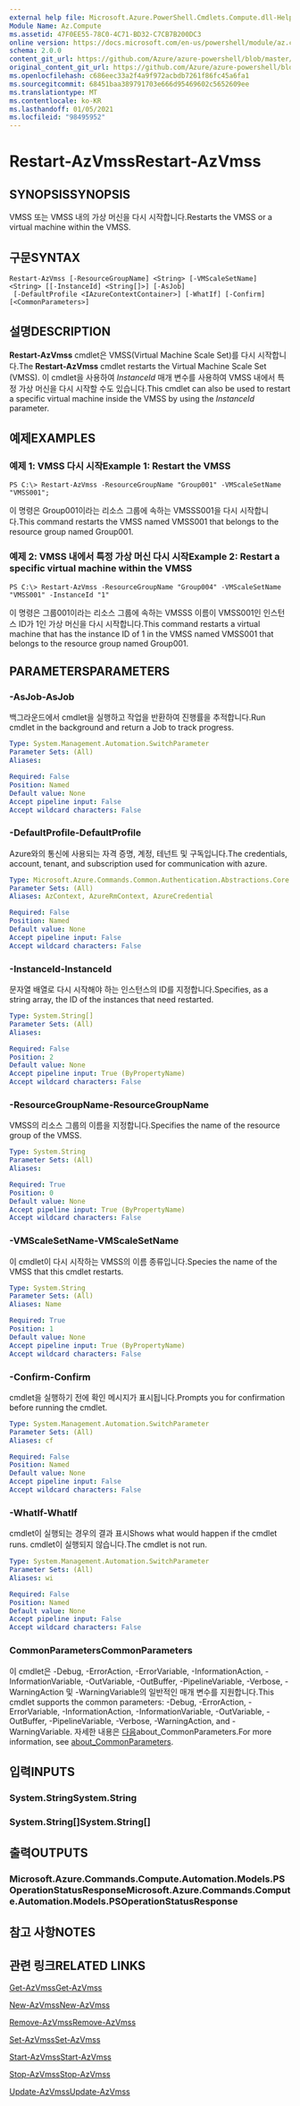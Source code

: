 ```yaml
---
external help file: Microsoft.Azure.PowerShell.Cmdlets.Compute.dll-Help.xml
Module Name: Az.Compute
ms.assetid: 47F0EE55-78C0-4C71-BD32-C7CB7B200DC3
online version: https://docs.microsoft.com/en-us/powershell/module/az.compute/restart-azvmss
schema: 2.0.0
content_git_url: https://github.com/Azure/azure-powershell/blob/master/src/Compute/Compute/help/Restart-AzVmss.md
original_content_git_url: https://github.com/Azure/azure-powershell/blob/master/src/Compute/Compute/help/Restart-AzVmss.md
ms.openlocfilehash: c686eec33a2f4a9f972acbdb7261f86fc45a6fa1
ms.sourcegitcommit: 68451baa389791703e666d95469602c5652609ee
ms.translationtype: MT
ms.contentlocale: ko-KR
ms.lasthandoff: 01/05/2021
ms.locfileid: "98495952"
---
```

# <span data-ttu-id="a553e-101">Restart-AzVmss</span><span class="sxs-lookup"><span data-stu-id="a553e-101">Restart-AzVmss</span></span>

## <span data-ttu-id="a553e-102">SYNOPSIS</span><span class="sxs-lookup"><span data-stu-id="a553e-102">SYNOPSIS</span></span>
<span data-ttu-id="a553e-103">VMSS 또는 VMSS 내의 가상 머신을 다시 시작합니다.</span><span class="sxs-lookup"><span data-stu-id="a553e-103">Restarts the VMSS or a virtual machine within the VMSS.</span></span>

## <span data-ttu-id="a553e-104">구문</span><span class="sxs-lookup"><span data-stu-id="a553e-104">SYNTAX</span></span>

```
Restart-AzVmss [-ResourceGroupName] <String> [-VMScaleSetName] <String> [[-InstanceId] <String[]>] [-AsJob]
 [-DefaultProfile <IAzureContextContainer>] [-WhatIf] [-Confirm] [<CommonParameters>]
```

## <span data-ttu-id="a553e-105">설명</span><span class="sxs-lookup"><span data-stu-id="a553e-105">DESCRIPTION</span></span>
<span data-ttu-id="a553e-106">**Restart-AzVmss** cmdlet은 VMSS(Virtual Machine Scale Set)를 다시 시작합니다.</span><span class="sxs-lookup"><span data-stu-id="a553e-106">The **Restart-AzVmss** cmdlet restarts the Virtual Machine Scale Set (VMSS).</span></span>
<span data-ttu-id="a553e-107">이 cmdlet을 사용하여 *InstanceId* 매개 변수를 사용하여 VMSS 내에서 특정 가상 머신을 다시 시작할 수도 있습니다.</span><span class="sxs-lookup"><span data-stu-id="a553e-107">This cmdlet can also be used to restart a specific virtual machine inside the VMSS by using the *InstanceId* parameter.</span></span>

## <span data-ttu-id="a553e-108">예제</span><span class="sxs-lookup"><span data-stu-id="a553e-108">EXAMPLES</span></span>

### <span data-ttu-id="a553e-109">예제 1: VMSS 다시 시작</span><span class="sxs-lookup"><span data-stu-id="a553e-109">Example 1: Restart the VMSS</span></span>
```
PS C:\> Restart-AzVmss -ResourceGroupName "Group001" -VMScaleSetName "VMSS001";
```

<span data-ttu-id="a553e-110">이 명령은 Group001이라는 리소스 그룹에 속하는 VMSSS001을 다시 시작합니다.</span><span class="sxs-lookup"><span data-stu-id="a553e-110">This command restarts the VMSS named VMSS001 that belongs to the resource group named Group001.</span></span>

### <span data-ttu-id="a553e-111">예제 2: VMSS 내에서 특정 가상 머신 다시 시작</span><span class="sxs-lookup"><span data-stu-id="a553e-111">Example 2: Restart a specific virtual machine within the VMSS</span></span>
```
PS C:\> Restart-AzVmss -ResourceGroupName "Group004" -VMScaleSetName "VMSS001" -InstanceId "1"
```

<span data-ttu-id="a553e-112">이 명령은 그룹001이라는 리소스 그룹에 속하는 VMSSS 이름이 VMSS001인 인스턴스 ID가 1인 가상 머신을 다시 시작합니다.</span><span class="sxs-lookup"><span data-stu-id="a553e-112">This command restarts a virtual machine that has the instance ID of 1 in the VMSS named VMSS001 that belongs to the resource group named Group001.</span></span>

## <span data-ttu-id="a553e-113">PARAMETERS</span><span class="sxs-lookup"><span data-stu-id="a553e-113">PARAMETERS</span></span>

### <span data-ttu-id="a553e-114">-AsJob</span><span class="sxs-lookup"><span data-stu-id="a553e-114">-AsJob</span></span>
<span data-ttu-id="a553e-115">백그라운드에서 cmdlet을 실행하고 작업을 반환하여 진행률을 추적합니다.</span><span class="sxs-lookup"><span data-stu-id="a553e-115">Run cmdlet in the background and return a Job to track progress.</span></span>

```yaml
Type: System.Management.Automation.SwitchParameter
Parameter Sets: (All)
Aliases:

Required: False
Position: Named
Default value: None
Accept pipeline input: False
Accept wildcard characters: False
```

### <span data-ttu-id="a553e-116">-DefaultProfile</span><span class="sxs-lookup"><span data-stu-id="a553e-116">-DefaultProfile</span></span>
<span data-ttu-id="a553e-117">Azure와의 통신에 사용되는 자격 증명, 계정, 테넌트 및 구독입니다.</span><span class="sxs-lookup"><span data-stu-id="a553e-117">The credentials, account, tenant, and subscription used for communication with azure.</span></span>

```yaml
Type: Microsoft.Azure.Commands.Common.Authentication.Abstractions.Core.IAzureContextContainer
Parameter Sets: (All)
Aliases: AzContext, AzureRmContext, AzureCredential

Required: False
Position: Named
Default value: None
Accept pipeline input: False
Accept wildcard characters: False
```

### <span data-ttu-id="a553e-118">-InstanceId</span><span class="sxs-lookup"><span data-stu-id="a553e-118">-InstanceId</span></span>
<span data-ttu-id="a553e-119">문자열 배열로 다시 시작해야 하는 인스턴스의 ID를 지정합니다.</span><span class="sxs-lookup"><span data-stu-id="a553e-119">Specifies, as a string array, the ID of the instances that need restarted.</span></span>

```yaml
Type: System.String[]
Parameter Sets: (All)
Aliases:

Required: False
Position: 2
Default value: None
Accept pipeline input: True (ByPropertyName)
Accept wildcard characters: False
```

### <span data-ttu-id="a553e-120">-ResourceGroupName</span><span class="sxs-lookup"><span data-stu-id="a553e-120">-ResourceGroupName</span></span>
<span data-ttu-id="a553e-121">VMSS의 리소스 그룹의 이름을 지정합니다.</span><span class="sxs-lookup"><span data-stu-id="a553e-121">Specifies the name of the resource group of the VMSS.</span></span>

```yaml
Type: System.String
Parameter Sets: (All)
Aliases:

Required: True
Position: 0
Default value: None
Accept pipeline input: True (ByPropertyName)
Accept wildcard characters: False
```

### <span data-ttu-id="a553e-122">-VMScaleSetName</span><span class="sxs-lookup"><span data-stu-id="a553e-122">-VMScaleSetName</span></span>
<span data-ttu-id="a553e-123">이 cmdlet이 다시 시작하는 VMSS의 이름 종류입니다.</span><span class="sxs-lookup"><span data-stu-id="a553e-123">Species the name of the VMSS that this cmdlet restarts.</span></span>

```yaml
Type: System.String
Parameter Sets: (All)
Aliases: Name

Required: True
Position: 1
Default value: None
Accept pipeline input: True (ByPropertyName)
Accept wildcard characters: False
```

### <span data-ttu-id="a553e-124">-Confirm</span><span class="sxs-lookup"><span data-stu-id="a553e-124">-Confirm</span></span>
<span data-ttu-id="a553e-125">cmdlet을 실행하기 전에 확인 메시지가 표시됩니다.</span><span class="sxs-lookup"><span data-stu-id="a553e-125">Prompts you for confirmation before running the cmdlet.</span></span>

```yaml
Type: System.Management.Automation.SwitchParameter
Parameter Sets: (All)
Aliases: cf

Required: False
Position: Named
Default value: None
Accept pipeline input: False
Accept wildcard characters: False
```

### <span data-ttu-id="a553e-126">-WhatIf</span><span class="sxs-lookup"><span data-stu-id="a553e-126">-WhatIf</span></span>
<span data-ttu-id="a553e-127">cmdlet이 실행되는 경우의 결과 표시</span><span class="sxs-lookup"><span data-stu-id="a553e-127">Shows what would happen if the cmdlet runs.</span></span> <span data-ttu-id="a553e-128">cmdlet이 실행되지 않습니다.</span><span class="sxs-lookup"><span data-stu-id="a553e-128">The cmdlet is not run.</span></span>

```yaml
Type: System.Management.Automation.SwitchParameter
Parameter Sets: (All)
Aliases: wi

Required: False
Position: Named
Default value: None
Accept pipeline input: False
Accept wildcard characters: False
```

### <span data-ttu-id="a553e-129">CommonParameters</span><span class="sxs-lookup"><span data-stu-id="a553e-129">CommonParameters</span></span>
<span data-ttu-id="a553e-130">이 cmdlet은 -Debug, -ErrorAction, -ErrorVariable, -InformationAction, -InformationVariable, -OutVariable, -OutBuffer, -PipelineVariable, -Verbose, -WarningAction 및 -WarningVariable의 일반적인 매개 변수를 지원합니다.</span><span class="sxs-lookup"><span data-stu-id="a553e-130">This cmdlet supports the common parameters: -Debug, -ErrorAction, -ErrorVariable, -InformationAction, -InformationVariable, -OutVariable, -OutBuffer, -PipelineVariable, -Verbose, -WarningAction, and -WarningVariable.</span></span> <span data-ttu-id="a553e-131">자세한 내용은 [다음](http://go.microsoft.com/fwlink/?LinkID=113216)about_CommonParameters.</span><span class="sxs-lookup"><span data-stu-id="a553e-131">For more information, see [about_CommonParameters](http://go.microsoft.com/fwlink/?LinkID=113216).</span></span>

## <span data-ttu-id="a553e-132">입력</span><span class="sxs-lookup"><span data-stu-id="a553e-132">INPUTS</span></span>

### <span data-ttu-id="a553e-133">System.String</span><span class="sxs-lookup"><span data-stu-id="a553e-133">System.String</span></span>

### <span data-ttu-id="a553e-134">System.String[]</span><span class="sxs-lookup"><span data-stu-id="a553e-134">System.String[]</span></span>

## <span data-ttu-id="a553e-135">출력</span><span class="sxs-lookup"><span data-stu-id="a553e-135">OUTPUTS</span></span>

### <span data-ttu-id="a553e-136">Microsoft.Azure.Commands.Compute.Automation.Models.PSOperationStatusResponse</span><span class="sxs-lookup"><span data-stu-id="a553e-136">Microsoft.Azure.Commands.Compute.Automation.Models.PSOperationStatusResponse</span></span>

## <span data-ttu-id="a553e-137">참고 사항</span><span class="sxs-lookup"><span data-stu-id="a553e-137">NOTES</span></span>

## <span data-ttu-id="a553e-138">관련 링크</span><span class="sxs-lookup"><span data-stu-id="a553e-138">RELATED LINKS</span></span>

[<span data-ttu-id="a553e-139">Get-AzVmss</span><span class="sxs-lookup"><span data-stu-id="a553e-139">Get-AzVmss</span></span>](./Get-AzVmss.md)

[<span data-ttu-id="a553e-140">New-AzVmss</span><span class="sxs-lookup"><span data-stu-id="a553e-140">New-AzVmss</span></span>](./New-AzVmss.md)

[<span data-ttu-id="a553e-141">Remove-AzVmss</span><span class="sxs-lookup"><span data-stu-id="a553e-141">Remove-AzVmss</span></span>](./Remove-AzVmss.md)

[<span data-ttu-id="a553e-142">Set-AzVmss</span><span class="sxs-lookup"><span data-stu-id="a553e-142">Set-AzVmss</span></span>](./Set-AzVmss.md)

[<span data-ttu-id="a553e-143">Start-AzVmss</span><span class="sxs-lookup"><span data-stu-id="a553e-143">Start-AzVmss</span></span>](./Start-AzVmss.md)

[<span data-ttu-id="a553e-144">Stop-AzVmss</span><span class="sxs-lookup"><span data-stu-id="a553e-144">Stop-AzVmss</span></span>](./Stop-AzVmss.md)

[<span data-ttu-id="a553e-145">Update-AzVmss</span><span class="sxs-lookup"><span data-stu-id="a553e-145">Update-AzVmss</span></span>](./Update-AzVmss.md)


